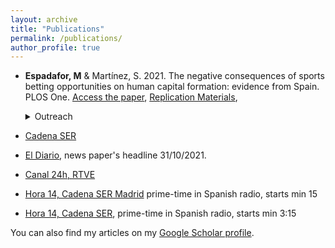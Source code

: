 ```yaml
---
layout: archive
title: "Publications"
permalink: /publications/
author_profile: true
---
```


- **Espadafor, M** & Martínez, S. 2021. The negative consequences of sports betting opportunities on human capital formation: evidence from Spain. PLOS One. [Access the paper](https://journals.plos.org/plosone/article/metrics?id=10.1371/journal.pone.0258857), [Replication Materials](https://doi.org/10.7910/DVN/K4NSBK),  <details><summary>Outreach</summary>
- [Cadena SER](https://cadenaser.com/ser/2021/10/31/sociedad/1635675473_674477.html)
  
- [El Diario](https://www.eldiario.es/sociedad/abrir-casas-apuestas-cerca-institutos-baja-rendimiento-escolar-barrios-humildes_1_8440297.html), news paper's headline 31/10/2021.
  
- [Canal 24h, RTVE]()
  
- [Hora 14, Cadena SER Madrid](https://play.cadenaser.com/audio/regional_centro_hora14madrid_20211031_140509_143000/) prime-time in Spanish radio, starts min 15

- [Hora 14, Cadena SER](https://prisa-es.mc.tritondigital.com/BOLETINES_SER_PODCAST_1043_P/media/playser/audio/202110/31/1635678903_8194.mp3), prime-time in Spanish radio, starts min 3:15 </details><br>

You can also find my articles on my [Google Scholar profile](https://scholar.google.com/citations?user=ehRMwhQAAAAJ&hl=es&oi=ao).

